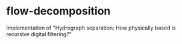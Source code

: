 # flow-decomposition
Implementation of "Hydrograph separation: How physically based is recursive digital filtering?"

